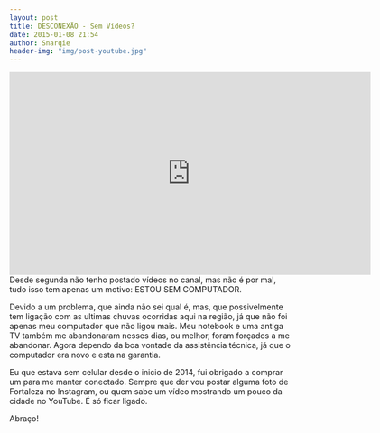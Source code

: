 ```yaml
---
layout: post
title: DESCONEXÃO - Sem Vídeos?
date: 2015-01-08 21:54
author: Snarqie
header-img: "img/post-youtube.jpg"
---
```

<iframe width="640" height="360" src="http://www.youtube.com/watch?v=07ooL8MA-ls?rel=0&amp;showinfo=0" frameborder="0" allowfullscreen></iframe>
Desde segunda não tenho postado vídeos no canal, mas não é por mal, tudo isso tem apenas um motivo: ESTOU SEM COMPUTADOR.

Devido a um problema, que ainda não sei qual é, mas, que possivelmente tem ligação com as ultimas chuvas ocorridas aqui na região, já que não foi apenas meu computador que não ligou mais. Meu notebook e uma antiga TV também me abandonaram nesses dias, ou melhor, foram forçados a me abandonar. Agora dependo da boa vontade da assistência técnica, já que o computador era novo e esta na garantia.

Eu que estava sem celular desde o inicio de 2014, fui obrigado a comprar um para me manter conectado. Sempre que der vou postar alguma foto de Fortaleza no Instagram, ou quem sabe um vídeo mostrando um pouco da cidade no YouTube. É só ficar ligado.

Abraço!
